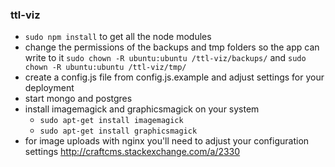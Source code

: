### ttl-viz

- `sudo npm install` to get all the node modules
- change the permissions of the backups and tmp folders so the app can write to it `sudo chown -R ubuntu:ubuntu /ttl-viz/backups/` and `sudo chown -R ubuntu:ubuntu /ttl-viz/tmp/`
- create a config.js file from config.js.example and adjust settings for your deployment
- start mongo and postgres
- install imagemagick and graphicsmagick on your system
  - `sudo apt-get install imagemagick`
  - `sudo apt-get install graphicsmagick`
- for image uploads with nginx you'll need to adjust your configuration settings http://craftcms.stackexchange.com/a/2330
